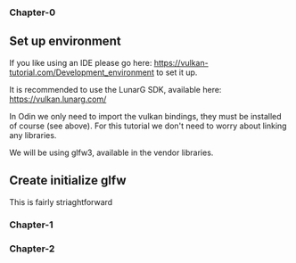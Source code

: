 ### Chapter-0

## Set up environment

If you like using an IDE please go here: https://vulkan-tutorial.com/Development_environment to set it up.

It is recommended to use the LunarG SDK, available here: https://vulkan.lunarg.com/

In Odin we only need to import the vulkan bindings, they must be installed of course (see above). For this tutorial we don't need to worry about linking any libraries.

We will be using glfw3, available in the vendor libraries.

## Create initialize glfw

This is fairly striaghtforward


### Chapter-1
### Chapter-2
